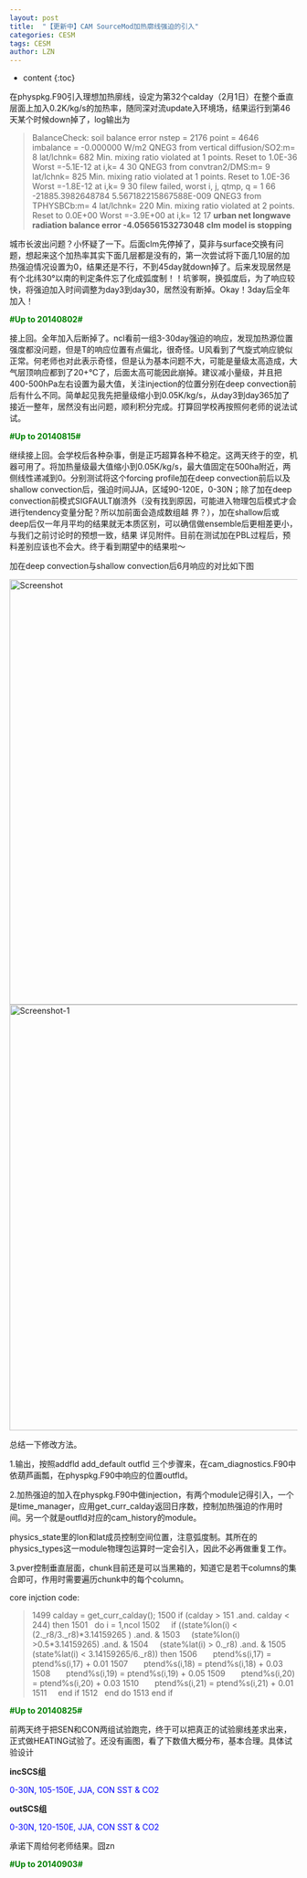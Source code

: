 ```yaml
---
layout: post
title:  "【更新中】CAM SourceMod加热廓线强迫的引入" 
categories: CESM
tags: CESM
author: LZN
---
```


* content
{:toc}

在physpkg.F90引入理想加热廓线，设定为第32个calday（2月1日）在整个垂直层面上加入0.2K/kg/s的加热率，随同深对流update入环境场，结果运行到第46天某个时候down掉了，log输出为
<blockquote>BalanceCheck: soil balance error nstep = 2176 point = 4646 imbalance = -0.000000 W/m2
QNEG3 from vertical diffusion/SO2:m= 8 lat/lchnk= 682 Min. mixing ratio violated at 1 points. Reset to 1.0E-36 Worst =-5.1E-12 at i,k= 4 30
QNEG3 from convtran2/DMS:m= 9 lat/lchnk= 825 Min. mixing ratio violated at 1 points. Reset to 1.0E-36 Worst =-1.8E-12 at i,k= 9 30
filew failed, worst i, j, qtmp, q = 1 66
-21885.3982648784 5.567182215867588E-009
QNEG3 from TPHYSBCb:m= 4 lat/lchnk= 220 Min. mixing ratio violated at 2 points. Reset to 0.0E+00 Worst =-3.9E+00 at i,k= 12 17
<strong>urban net longwave radiation balance error -4.05656153273048</strong>
<strong> clm model is stopping</strong></blockquote>
城市长波出问题？小怀疑了一下。后面clm先停掉了，莫非与surface交换有问题，想起来这个加热率其实下面几层都是没有的，第一次尝试将下面几10层的加热强迫情况设置为0，结果还是不行，不到45day就down掉了。后来发现居然是有个北纬30°以南的判定条件忘了化成弧度制！！坑爹啊，换弧度后，为了响应较快，将强迫加入时间调整为day3到day30，居然没有断掉。Okay！3day后全年加入！

<strong><span style="color: #008000;">#Up to 20140802#</span></strong>

接上回。全年加入后断掉了。ncl看前一组3-30day强迫的响应，发现加热源位置强度都没问题，但是T的响应位置有点偏北，很奇怪。U风看到了气旋式响应貌似正常。何老师也对此表示奇怪，但是认为基本问题不大，可能是量级太高造成，大气层顶响应都到了20+℃了，后面太高可能因此崩掉。建议减小量级，并且把400-500hPa左右设置为最大值，关注injection的位置分别在deep convection前后有什么不同。简单起见我先把量级缩小到0.05K/kg/s，从day3到day365加了接近一整年，居然没有出问题，顺利积分完成。打算回学校再按照何老师的说法试试。

<strong><span style="color: #008000;">#Up to 20140815#</span></strong>

继续接上回。会学校后各种杂事，倒是正巧超算各种不稳定。这两天终于的空，机器可用了。将加热量级最大值缩小到0.05K/kg/s，最大值固定在500ha附近，两侧线性递减到0。分别测试将这个forcing profile加在deep convection前后以及shallow convection后，强迫时间JJA，区域90-120E，0-30N；除了加在deep convection前模式SIGFAULT崩溃外（没有找到原因，可能进入物理包后模式才会进行tendency变量分配？所以加前面会造成数组越 界？），加在shallow后或deep后仅一年月平均的结果就无本质区别，可以确信做ensemble后更相差更小，与我们之前讨论时的预想一致，结果 详见附件。目前在测试加在PBL过程后，预料差别应该也不会大。终于看到期望中的结果啦～

加在deep convection与shallow convection后6月响应的对比如下图

<a href="http://222.200.180.66:1234/L_Zealot/blog/wordpress/wp-content/uploads/2014/08/Screenshot.png"><img class="alignnone size-full wp-image-128" src="http://222.200.180.66:1234/L_Zealot/blog/wordpress/wp-content/uploads/2014/08/Screenshot.png" alt="Screenshot" width="1100" height="745" /></a> <a href="http://222.200.180.66:1234/L_Zealot/blog/wordpress/wp-content/uploads/2014/08/Screenshot-1.png"><img class="alignnone size-full wp-image-129" src="http://222.200.180.66:1234/L_Zealot/blog/wordpress/wp-content/uploads/2014/08/Screenshot-1.png" alt="Screenshot-1" width="1084" height="746" /></a>

总结一下修改方法。

1.输出，按照addfld add_default outfld 三个步骤来，在cam_diagnostics.F90中依葫芦画瓢，在physpkg.F90中响应的位置outfld。

2.加热强迫的加入在physpkg.F90中做injection，有两个module记得引入，一个是time_manager，应用get_curr_calday返回日序数，控制加热强迫的作用时间。另一个就是outfld对应的cam_history的module。

physics_state里的lon和lat成员控制空间位置，注意弧度制。其所在的physics_types这一module物理包运算时一定会引入，因此不必再做重复工作。

3.pver控制垂直层面，chunk目前还是可以当黑箱的，知道它是若干columns的集合即可，作用时需要遍历chunk中的每个column。

core injction code:
<blockquote>1499 calday = get_curr_calday();
1500 if (calday &gt; 151 .and. calday &lt; 244) then
1501   do i = 1,ncol
1502     if ((state%lon(i) &lt; (2._r8/3._r8)*3.14159265 ) .and. &amp;
1503     (state%lon(i) &gt;0.5*3.14159265) .and. &amp;
1504     (state%lat(i) &gt; 0._r8) .and. &amp;
1505     (state%lat(i) &lt; 3.14159265/6._r8)) then
1506       ptend%s(i,17) = ptend%s(i,17) + 0.01
1507       ptend%s(i,18) = ptend%s(i,18) + 0.03
1508       ptend%s(i,19) = ptend%s(i,19) + 0.05
1509       ptend%s(i,20) = ptend%s(i,20) + 0.03
1510       ptend%s(i,21) = ptend%s(i,21) + 0.01
1511     end if
1512   end do
1513 end if</blockquote>
<strong><span style="color: #008000;">#Up to 20140825#</span></strong>

前两天终于把SEN和CON两组试验跑完，终于可以把真正的试验廓线差求出来，正式做HEATING试验了。还没有画图，看了下数值大概分布，基本合理。具体试验设计

<strong>incSCS组</strong>

<span style="color: #0000ff;">0-30N, 105-150E, JJA, CON SST &amp; CO2</span>

<strong>outSCS组</strong>

<span style="color: #0000ff;">0-30N, 120-150E, JJA, CON SST &amp; CO2</span>

承诺下周给何老师结果。囧zn

<strong><span style="color: #008000;">#Up to 20140903#</span></strong>